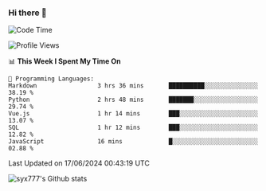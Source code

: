 ### Hi there 👋

<!--
**syx777/syx777** is a ✨ _special_ ✨ repository because its `README.md` (this file) appears on your GitHub profile.

Here are some ideas to get you started:

- 🔭 I’m currently working on ...
- 🌱 I’m currently learning ...
- 👯 I’m looking to collaborate on ...
- 🤔 I’m looking for help with ...
- 💬 Ask me about ...
- 📫 How to reach me: ...
- 😄 Pronouns: ...
- ⚡ Fun fact: ...
-->
<!--START_SECTION:waka-->
![Code Time](http://img.shields.io/badge/Code%20Time-147%20hrs%2039%20mins-blue)

![Profile Views](http://img.shields.io/badge/Profile%20Views-44-blue)

📊 **This Week I Spent My Time On** 

```text
💬 Programming Languages: 
Markdown                 3 hrs 36 mins       ██████████░░░░░░░░░░░░░░░   38.19 % 
Python                   2 hrs 48 mins       ███████░░░░░░░░░░░░░░░░░░   29.74 % 
Vue.js                   1 hr 14 mins        ███░░░░░░░░░░░░░░░░░░░░░░   13.07 % 
SQL                      1 hr 12 mins        ███░░░░░░░░░░░░░░░░░░░░░░   12.82 % 
JavaScript               16 mins             █░░░░░░░░░░░░░░░░░░░░░░░░   02.88 % 
```


 Last Updated on 17/06/2024 00:43:19 UTC
<!--END_SECTION:waka-->

![syx777's Github stats](https://github-readme-stats-syx777.vercel.app/api?username=syx777&show_icons=true&count_private=true)
